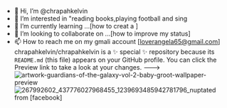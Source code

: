 - 👋 Hi, I’m @chrapahkelvin
- 👀 I’m interested in "reading books,playing football and sing
- 🌱 I’m currently learning ...[how to creat a ]
- 💞️ I’m looking to collaborate on ...[how to improve my status]
- 📫 How to reach me on my gmali account [loverangela65@gmail.com]
chrapahkelvin/chrapahkelvin is a ✨ special ✨ repository because its `README.md` (this file) appears on your GitHub profile.
You can click the Preview link to take a look at your changes.
--->
![artwork-guardians-of-the-galaxy-vol-2-baby-groot-wallpaper-preview](https://user-images.githubusercontent.com/96320522/146623204-06d709f2-5f28-48f9-ac28-b9c8906cb55e.jpg)
![267992602_437776027968455_1239693485942781796_n](https://user-images.githubusercontent.com/96320522/146623221-fbf39ed6-4004-4364-8e40-c6236b0b51ec.jpg)uptated from [facebook]
